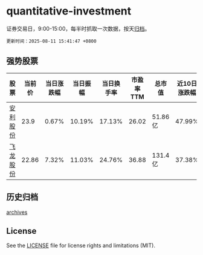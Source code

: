 # quantitative-investment

证券交易日，9:00-15:00，每半时抓取一次数据，按天[归档](archives)。

`更新时间：2025-08-11 15:41:47 +0800`

## 强势股票

|股票|当前价|当日涨跌幅|当日振幅|当日换手率|市盈率TTM|总市值|近10日涨跌幅|
|----|----|----|----|----|----|----|----|
|[安利股份](https://xueqiu.com/S/SZ300218)|23.9|0.67%|10.19%|17.13%|26.02|51.86亿|47.99%|
|[飞龙股份](https://xueqiu.com/S/SZ002536)|22.86|7.32%|11.03%|24.76%|36.88|131.4亿|37.38%|

## 历史归档

[archives](archives)

## License

See the [LICENSE](LICENSE) file for license rights and limitations (MIT).